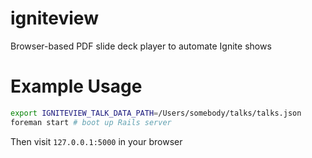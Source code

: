# igniteview

Browser-based PDF slide deck player to automate Ignite shows

# Example Usage
```bash
export IGNITEVIEW_TALK_DATA_PATH=/Users/somebody/talks/talks.json
foreman start # boot up Rails server
```

Then visit `127.0.0.1:5000` in your browser
